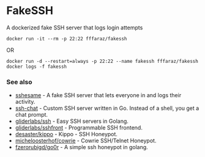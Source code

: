 # FakeSSH
A dockerized fake SSH server that logs login attempts

```
docker run -it --rm -p 22:22 fffaraz/fakessh
```

OR

```
docker run -d --restart=always -p 22:22 --name fakessh fffaraz/fakessh
docker logs -f fakessh
```


### See also

* [sshesame](https://github.com/jaksi/sshesame) - A fake SSH server that lets everyone in and logs their activity.
* [ssh-chat](https://github.com/shazow/ssh-chat) - Custom SSH server written in Go. Instead of a shell, you get a chat prompt.
* [gliderlabs/ssh](https://github.com/gliderlabs/ssh) - Easy SSH servers in Golang.
* [gliderlabs/sshfront](https://github.com/gliderlabs/sshfront) - Programmable SSH frontend.
* [desaster/kippo](https://github.com/desaster/kippo) - Kippo - SSH Honeypot.
* [micheloosterhof/cowrie](https://github.com/micheloosterhof/cowrie) - Cowrie SSH/Telnet Honeypot.
* [fzerorubigd/go0r](https://github.com/fzerorubigd/go0r) - A simple ssh honeypot in golang.
